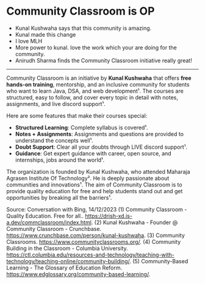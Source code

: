 # Community Classroom is OP

- Kunal Kushwaha says that this community is amazing.
- Kunal made this change
- I love MLH
- More power to kunal. love the work which your are doing for the community.
- Anirudh Sharma finds the Community Classroom initiative really great!

-----------------------------------------------------------------------------------------

Community Classroom is an initiative by **Kunal Kushwaha** that offers **free hands-on training**, mentorship, and an inclusive community for students who want to learn Java, DSA, and web development¹. The courses are structured, easy to follow, and cover every topic in detail with notes, assignments, and live discord support¹. 

Here are some features that make their courses special:
- **Structured Learning**: Complete syllabus is covered¹.
- **Notes + Assignments**: Assignments and questions are provided to understand the concepts well¹.
- **Doubt Support**: Clear all your doubts through LIVE discord support¹.
- **Guidance**: Get expert guidance with career, open source, and internships, jobs around the world¹.

The organization is founded by Kunal Kushwaha, who attended Maharaja Agrasen Institute Of Technology². He is deeply passionate about communities and innovations¹. The aim of Community Classroom is to provide quality education for free and help students stand out and get opportunities by breaking all the barriers¹.

Source: Conversation with Bing, 14/12/2023
(1) Community Classroom - Quality Education. Free for all.. https://drish-xd.is-a.dev/commclassroom/index.html.
(2) Kunal Kushwaha - Founder @ Community Classroom - Crunchbase. https://www.crunchbase.com/person/kunal-kushwaha.
(3) Community Classrooms. https://www.communityclassrooms.org/.
(4) Community Building in the Classroom - Columbia University. https://ctl.columbia.edu/resources-and-technology/teaching-with-technology/teaching-online/community-building/.
(5) Community-Based Learning - The Glossary of Education Reform. https://www.edglossary.org/community-based-learning/.
